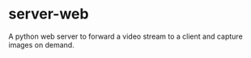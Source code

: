 server-web
==========

A python web server to forward a video stream to a client and capture images on demand.
